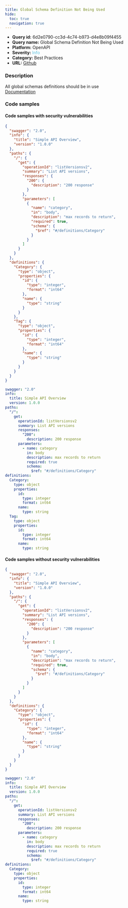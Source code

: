 ```yaml
---
title: Global Schema Definition Not Being Used
hide:
  toc: true
  navigation: true
---
```


<style>
  .highlight .hll {
    background-color: #ff171742;
  }
  .md-content {
    max-width: 1100px;
    margin: 0 auto;
  }
</style>

-   **Query id:** 6d2e0790-cc3d-4c74-b973-d4e8b09f4455
-   **Query name:** Global Schema Definition Not Being Used
-   **Platform:** OpenAPI
-   **Severity:** <span style="color:#5bc0de">Info</span>
-   **Category:** Best Practices
-   **URL:** [Github](https://github.com/Checkmarx/kics/tree/master/assets/queries/openAPI/2.0/unused_schema_definition)

### Description
All global schemas definitions should be in use<br>
[Documentation](https://swagger.io/specification/v2/#definitionsObject)

### Code samples
#### Code samples with security vulnerabilities
```json title="Positive test num. 1 - json file" hl_lines="44"
{
  "swagger": "2.0",
  "info": {
    "title": "Simple API Overview",
    "version": "1.0.0"
  },
  "paths": {
    "/": {
      "get": {
        "operationId": "listVersionsv2",
        "summary": "List API versions",
        "responses": {
          "200": {
            "description": "200 response"
          }
        },
        "parameters": [
          {
            "name": "category",
            "in": "body",
            "description": "max records to return",
            "required": true,
            "schema": {
              "$ref": "#/definitions/Category"
            }
          }
        ]
      }
    }
  },
  "definitions": {
    "Category": {
      "type": "object",
      "properties": {
        "id": {
          "type": "integer",
          "format": "int64"
        },
        "name": {
          "type": "string"
        }
      }
    },
    "Tag": {
      "type": "object",
      "properties": {
        "id": {
          "type": "integer",
          "format": "int64"
        },
        "name": {
          "type": "string"
        }
      }
    }
  }
}

```
```yaml title="Positive test num. 2 - yaml file" hl_lines="29"
swagger: "2.0"
info:
  title: Simple API Overview
  version: 1.0.0
paths:
  "/":
    get:
      operationId: listVersionsv2
      summary: List API versions
      responses:
        "200":
          description: 200 response
      parameters:
        - name: category
          in: body
          description: max records to return
          required: true
          schema:
            $ref: "#/definitions/Category"
definitions:
  Category:
    type: object
    properties:
      id:
        type: integer
        format: int64
      name:
        type: string
  Tag:
    type: object
    properties:
      id:
        type: integer
        format: int64
      name:
        type: string

```


#### Code samples without security vulnerabilities
```json title="Negative test num. 1 - json file"
{
  "swagger": "2.0",
  "info": {
    "title": "Simple API Overview",
    "version": "1.0.0"
  },
  "paths": {
    "/": {
      "get": {
        "operationId": "listVersionsv2",
        "summary": "List API versions",
        "responses": {
          "200": {
            "description": "200 response"
          }
        },
        "parameters": [
          {
            "name": "category",
            "in": "body",
            "description": "max records to return",
            "required": true,
            "schema": {
              "$ref": "#/definitions/Category"
            }
          }
        ]
      }
    }
  },
  "definitions": {
    "Category": {
      "type": "object",
      "properties": {
        "id": {
          "type": "integer",
          "format": "int64"
        },
        "name": {
          "type": "string"
        }
      }
    }
  }
}

```
```yaml title="Negative test num. 2 - yaml file"
swagger: "2.0"
info:
  title: Simple API Overview
  version: 1.0.0
paths:
  "/":
    get:
      operationId: listVersionsv2
      summary: List API versions
      responses:
        "200":
          description: 200 response
      parameters:
        - name: category
          in: body
          description: max records to return
          required: true
          schema:
            $ref: "#/definitions/Category"
definitions:
  Category:
    type: object
    properties:
      id:
        type: integer
        format: int64
      name:
        type: string

```
